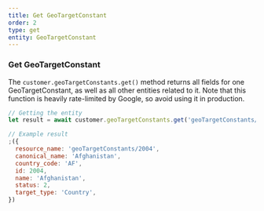 ```yaml
---
title: Get GeoTargetConstant
order: 2
type: get
entity: GeoTargetConstant
---
```


### Get GeoTargetConstant

The `customer.geoTargetConstants.get()` method returns all fields for one GeoTargetConstant, as well as all other entities related to it. Note that this function is heavily rate-limited by Google, so avoid using it in production.

```javascript
// Getting the entity
let result = await customer.geoTargetConstants.get('geoTargetConstants/2004')
```

```javascript
// Example result
;({
  resource_name: 'geoTargetConstants/2004',
  canonical_name: 'Afghanistan',
  country_code: 'AF',
  id: 2004,
  name: 'Afghanistan',
  status: 2,
  target_type: 'Country',
})
```
